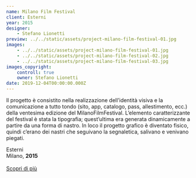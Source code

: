 ```yaml
---
name: Milano Film Festival
client: Esterni
year: 2015
designer:
    - Stefano Lionetti
preview: ../../static/assets/project-milano-film-festival-01.jpg
images:
    - ../../static/assets/project-milano-film-festival-01.jpg
    - ../../static/assets/project-milano-film-festival-02.jpg
    - ../../static/assets/project-milano-film-festival-03.jpg
images_copyright:
    controll: true
    owner: Stefano Lionetti
date: 2019-12-04T00:00:00.000Z
---
```


Il progetto è consistito nella realizzazione dell’identità visiva e la comunicazione a tutto tondo (sito, app, catalogo, pass, allestimento, ecc.) della ventesima edizione del MilanoFilmFestival. L’elemento caratterizzante del festival è stata la tipografia; quest’ultima era generata dinamicamente a partire da una forma di nastro. In loco il progetto grafico è diventato fisico, quindi c’erano dei nastri che seguivano la segnaletica, salivano e venivano piegati.

Esterni  
Milano, **2015**<br><br>
[Scopri di più](https://www.zetalab.com/milano-film-festival-xx/)
